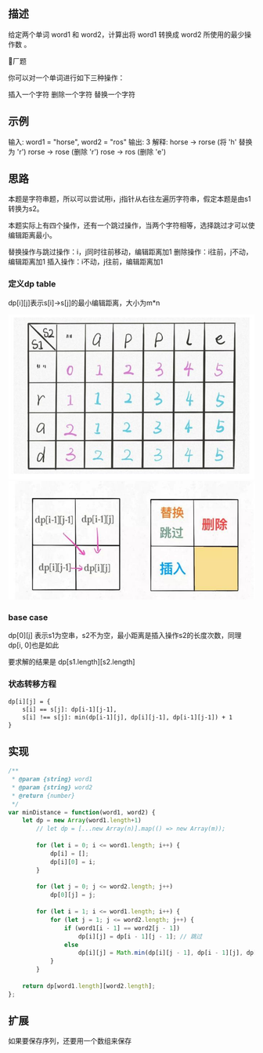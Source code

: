 ## 描述
给定两个单词 word1 和 word2，计算出将 word1 转换成 word2 所使用的最少操作数 。

🐧厂题

你可以对一个单词进行如下三种操作：

插入一个字符
删除一个字符
替换一个字符

## 示例
输入: word1 = "horse", word2 = "ros"
输出: 3
解释: 
horse -> rorse (将 'h' 替换为 'r')
rorse -> rose (删除 'r')
rose -> ros (删除 'e')

## 思路
本题是字符串题，所以可以尝试用i，j指针从右往左遍历字符串，假定本题是由s1转换为s2。

本题实际上有四个操作，还有一个跳过操作，当两个字符相等，选择跳过才可以使编辑距离最小。

替换操作与跳过操作：i，j同时往前移动，编辑距离加1
删除操作：i往前，j不动，编辑距离加1
插入操作：i不动，j往前，编辑距离加1



### 定义dp table
dp[i][j]表示s[i]->s[j]的最小编辑距离，大小为m*n

![](72_files/1.jpg)
![](72_files/2.jpg)

### base case
dp[0][j] 表示s1为空串，s2不为空，最小距离是插入操作s2的长度次数，同理dp[i, 0]也是如此

要求解的结果是
dp[s1.length][s2.length]
### 状态转移方程
```
dp[i][j] = {
	s[i] == s[j]: dp[i-1][j-1], 
	s[i] !== s[j]: min(dp[i-1][j], dp[i][j-1], dp[i-1][j-1]) + 1
}
```
## 实现
```javascript
/**
 * @param {string} word1
 * @param {string} word2
 * @return {number}
 */
var minDistance = function(word1, word2) {
    let dp = new Array(word1.length+1)
        // let dp = [...new Array(n)].map(() => new Array(m));
    
        for (let i = 0; i <= word1.length; i++) {
            dp[i] = [];
            dp[i][0] = i;
        }
            
        for (let j = 0; j <= word2.length; j++) 
            dp[0][j] = j;
    
        for (let i = 1; i <= word1.length; i++) {
            for (let j = 1; j <= word2.length; j++) {
                if (word1[i - 1] == word2[j - 1])
                    dp[i][j] = dp[i - 1][j - 1]; // 跳过
                else
                    dp[i][j] = Math.min(dp[i][j - 1], dp[i - 1][j], dp[i - 1][j - 1]) + 1;
            }
        }
    
    return dp[word1.length][word2.length];
};
```

## 扩展
如果要保存序列，还要用一个数组来保存



